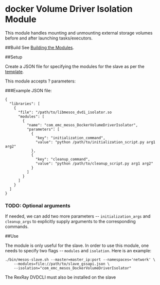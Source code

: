 # docker Volume Driver Isolation Module

This module handles mounting and unmounting external storage volumes
before and after launching tasks/executors.

##Build
See [Building the Modules](https://github.com/mesosphere/metaswitch-modules).

##Setup

Create a JSON file for specifying the modules for the slave as per the
[template](modules.json.in).


This module accepts ? parameters:


###Example JSON file:
```
{
  "libraries": [
    {
      "file": "/path/to/libmesos_dvdi_isolator.so
      "modules": [
        {
          "name": "com_emc_mesos_DockerVolumeDriverIsolator",
          "parameters": [
            {
              "key": "initialization_command",
              "value": "python /path/to/initialization_script.py arg1 arg2"
            },
            {
              "key": "cleanup_command",
              "value": "python /path/to/cleanup_script.py arg1 arg2"
            }
          ]
        }
      ]
    }
  ]
}
```

### TODO: Optional arguments

If needed, we can add two more parameters -- `initialization_args` and
`cleanup_args` to explicitly supply arguments to the corresponding commands.


##Use

The module is only useful for the slave. In order to use this module, one needs
to specify two flags -- `modules` and `isolation`. Here is an example:


```
./bin/mesos-slave.sh --master=master_ip:port --namespaces='network' \
    --modules=file://path/to/slave_gssapi.json \
    --isolation="com_emc_mesos_DockerVolumeDriverIsolator"
```
The RexRay DVDCLI must also be installed on the slave
